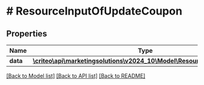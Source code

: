 # # ResourceInputOfUpdateCoupon

## Properties

Name | Type | Description | Notes
------------ | ------------- | ------------- | -------------
**data** | [**\criteo\api\marketingsolutions\v2024_10\Model\ResourceOfUpdateCoupon**](ResourceOfUpdateCoupon.md) |  | [optional]

[[Back to Model list]](../../README.md#models) [[Back to API list]](../../README.md#endpoints) [[Back to README]](../../README.md)
